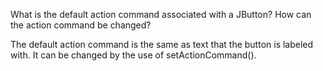 What is the default action command associated with a JButton? How can the action command be changed?

The default action command is the same as text that the button is labeled with. It can be changed by the use of setActionCommand().
